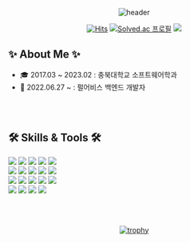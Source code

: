 <div align="center"> 
  
![header](https://capsule-render.vercel.app/api?type=waving&color=BBDDCC&height=230&section=header&text=KANGMIN%20KIM&fontSize=70&animation=fadeIn&fontAlignY=40&descAlignY=51&descAlign=62&fontColor=FFFFFF)
 
[![Hits](https://hits.seeyoufarm.com/api/count/incr/badge.svg?url=https%3A%2F%2Fgithub.com%2Fkkmin223&count_bg=%2379C83D&title_bg=%23555555&icon=&icon_color=%23E7E7E7&title=Git&edge_flat=false)](https://hits.seeyoufarm.com)
[![Solved.ac
프로필](http://mazassumnida.wtf/api/mini/generate_badge?boj=kkmin223)](https://solved.ac/kkmin223) <a href="https://kkmdailylog.tistory.com" target="_blank"><img src="https://img.shields.io/badge/Tistory-161A36?style=flat&logo=TV Time&logoColor=white"/></a>

</div>

## ✨ About Me ✨ 
- 🎓 2017.03 ~ 2023.02 : 충북대학교 소프트웨어학과
- 🏢 2022.06.27 ~ : 펄어비스 백엔드 개발자 

<br/>
<br/>

## 🛠 Skills & Tools 🛠
<p align="start">
<img src="https://img.shields.io/badge/C%23-239120?style=flat&logo=CSharp&logoColor=white"/>
<img src="https://img.shields.io/badge/C++-00599C?style=flat&logo=C%2B%2B&logoColor=white"/> 
<img src="https://img.shields.io/badge/Java-007396?style=flat&logo=Java&logoColor=white"/> 
<img src="https://img.shields.io/badge/JavaScript-F7DF1E?style=flat&logo=JavaScript&logoColor=white"/> 
<img src="https://img.shields.io/badge/HTML-E34F26?style=flat&logo=HTML5&logoColor=white"/> 
<br/>
<img src="https://img.shields.io/badge/CSS-1572B6?style=flat&logo=CSS3&logoColor=white"/>
<img src="https://img.shields.io/badge/ASP.NET-512BD4?style=flat&logo=.NET&logoColor=white"/>  
<img src="https://img.shields.io/badge/Spring-6DB33F?style=flat&logo=Spring&logoColor=white"/> 
<img src="https://img.shields.io/badge/Spring Boot-6DB33F?style=flat&logo=Spring Boot&logoColor=white"/> 
<img src="https://img.shields.io/badge/MS SQL-CC2927?style=flat&logo=Microsoft SQL Server&logoColor=white"/>
<br/>
<img src="https://img.shields.io/badge/MySQL-4479A1?style=flat&logo=MySQL&logoColor=white"/> 
<img src="https://img.shields.io/badge/MongoDB-47A248?style=flat&logo=MongoDB&logoColor=white"/>
<img src="https://img.shields.io/badge/Jenkins-D24939?style=flat&logo=Jenkins&logoColor=white"/> 
<img src="https://img.shields.io/badge/Azure DevOps-0078D7?style=flat&logo=Azure DevOps&logoColor=white"/> 
<img src="https://img.shields.io/badge/SVN-809CC9?style=flat&logo=Subversion&logoColor=white"/> 
<br/>
<img src="https://img.shields.io/badge/Git-F05032?style=flat&logo=Git&logoColor=white"/> 
<img src="https://img.shields.io/badge/Slack-4A154B?style=flat&logo=Slack&logoColor=white"/> 
<img src="https://img.shields.io/badge/InteliJ-000000?style=flat&logo=IntelliJ IDEA&logoColor=white"/> 
<img src="https://img.shields.io/badge/Visual Studio-5C2D91?style=flat&logo=Visual Studio&logoColor=white"/>
</p>

<br/>
<br/>
<div align=center> 

[![trophy](https://github-profile-trophy.vercel.app/?username=kkmin223&margin-w=5)](https://github.com/kkmin223/github-profile) 

</div>
 

<!--
**kkmin223/kkmin223** is a ✨ _special_ ✨ repository because its `README.md` (this file) appears on your GitHub profile.

Here are some ideas to get you started:

- 🔭 I’m currently working on ...
- 🌱 I’m currently learning ...
- 👯 I’m looking to collaborate on ...
- 🤔 I’m looking for help with ...
- 💬 Ask me about ...
- 📫 How to reach me: ...
- 😄 Pronouns: ...
- ⚡ Fun fact: ...
노션 포토폴리오
<a href="https://charm-archer-9da.notion.site/c9994fec9b1a41ae9c7049523aa8f873" target="_blank"><img src="https://img.shields.io/badge/Resume-161A36?style=flat&logo=Notion&logoColor=white"/></a>
깃허브 프로필
 
-->
